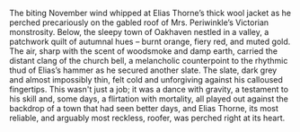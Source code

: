 The biting November wind whipped at Elias Thorne’s thick wool jacket as he perched precariously on the gabled roof of Mrs. Periwinkle’s Victorian monstrosity.  Below, the sleepy town of Oakhaven nestled in a valley, a patchwork quilt of autumnal hues – burnt orange, fiery red, and muted gold.  The air, sharp with the scent of woodsmoke and damp earth, carried the distant clang of the church bell, a melancholic counterpoint to the rhythmic thud of Elias’s hammer as he secured another slate.  The slate, dark grey and almost impossibly thin, felt cold and unforgiving against his calloused fingertips.  This wasn't just a job; it was a dance with gravity, a testament to his skill and, some days, a flirtation with mortality, all played out against the backdrop of a town that had seen better days, and Elias Thorne, its most reliable, and arguably most reckless, roofer, was perched right at its heart.
